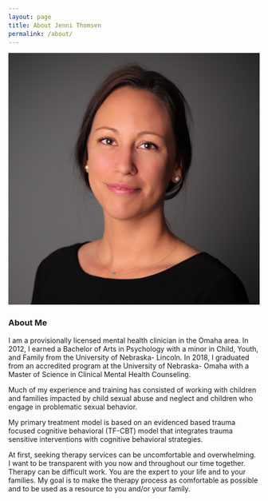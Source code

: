 ```yaml
---
layout: page
title: About Jenni Thomsen
permalink: /about/
---
```

<div class="row">
  <div class="about-page">
  <div class="col-md-4 col-md-offset-1 col-sm-12">
    <img src="/img/headshot.jpg" class="headshot">
  </div>

  <div class="col-md-6 col-sm-12 about">
  <h3>About Me</h3>
  <p>I am a provisionally licensed mental health clinician in the Omaha area. In 2012, I earned a Bachelor of Arts in Psychology with a minor in Child, Youth, and Family from the University of Nebraska- Lincoln. In 2018, I graduated from an accredited program at the University of Nebraska- Omaha with a Master of Science in Clinical Mental Health Counseling. </p>

  <p>Much of my experience and training has consisted of working with children and families impacted by child sexual abuse and neglect and children who engage in problematic sexual behavior. </p>

  <p>My primary treatment model is based on an evidenced based trauma focused cognitive behavioral (TF-CBT) model that integrates trauma sensitive interventions with cognitive behavioral strategies.</p>

  <p>At first, seeking therapy services can be uncomfortable and overwhelming. I want to be transparent with you now and throughout our time together. Therapy can be difficult work. You are the expert to your life and to your families. My goal is to make the therapy process as comfortable as possible and to be used as a resource to you and/or your family. </p>

  </div>
</div>
